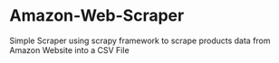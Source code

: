 # Amazon-Web-Scraper
Simple Scraper using scrapy framework to scrape products data from Amazon Website into a CSV File 
